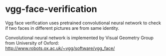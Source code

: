 # vgg-face-verification

Vgg face verification uses pretrained convolutional neural network to check if two faces in different pictures are from same identity.

Convolutional neural network is implemented by Visual Geometry Group from University of Oxford: http://www.robots.ox.ac.uk/~vgg/software/vgg_face/
